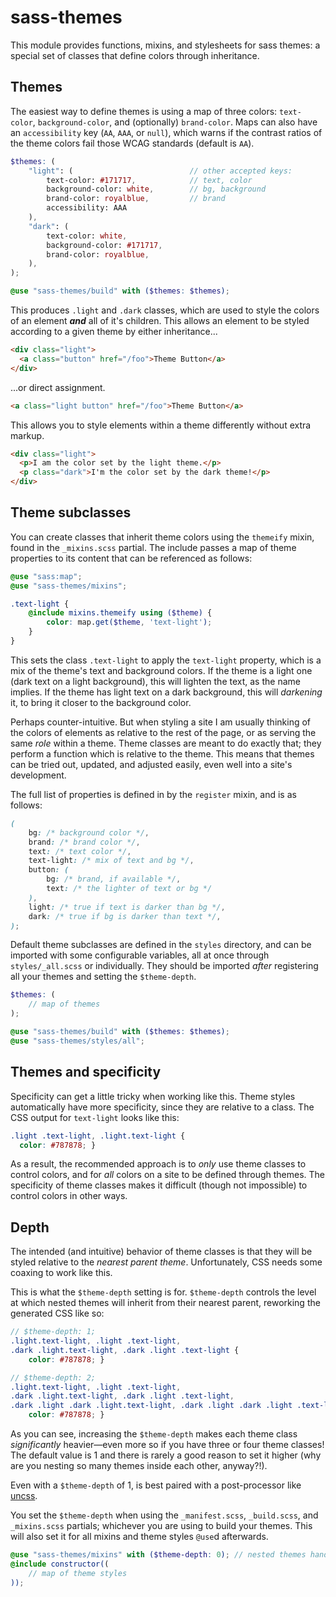 # sass-themes

This module provides functions, mixins, and stylesheets for sass themes: a special set of classes that define colors through inheritance.

## Themes

The easiest way to define themes is using a map of three colors: `text-color`, `background-color`, and (optionally) `brand-color`. Maps can also have an `accessibility` key (`AA`, `AAA`, or `null`), which warns if the contrast ratios of the theme colors fail those WCAG standards (default is `AA`).

```scss
$themes: (
    "light": (                          // other accepted keys:
        text-color: #171717,            // text, color
        background-color: white,        // bg, background
        brand-color: royalblue,         // brand
        accessibility: AAA
    ),
    "dark": (
        text-color: white,
        background-color: #171717,
        brand-color: royalblue,
    ),
);

@use "sass-themes/build" with ($themes: $themes);
```

This produces `.light` and `.dark` classes, which are used to style the colors of an element ***and*** all of it's children. This allows an element to be styled according to a given theme by either inheritance...

```html
<div class="light">
  <a class="button" href="/foo">Theme Button</a>
</div>
```

...or direct assignment.

```html
<a class="light button" href="/foo">Theme Button</a>
```

This allows you to style elements within a theme differently without extra markup.

```html
<div class="light">
  <p>I am the color set by the light theme.</p>
  <p class="dark">I'm the color set by the dark theme!</p>
</div>
```

## Theme subclasses

You can create classes that inherit theme colors using the `themeify` mixin, found in the `_mixins.scss` partial. The include passes a map of theme properties to its content that can be referenced as follows:

```scss
@use "sass:map";
@use "sass-themes/mixins";

.text-light {
    @include mixins.themeify using ($theme) {
        color: map.get($theme, 'text-light');
    }
}
```

This sets the class `.text-light` to apply the `text-light` property, which is a mix of the theme's text and background colors. If the theme is a light one (dark text on a light background), this will lighten the text, as the name implies. If the theme has light text on a dark background, this will _darkening_ it, to bring it closer to the background color.

Perhaps counter-intuitive. But when styling a site I am usually thinking of the colors of elements as relative to the rest of the page, or as serving the same _role_ within a theme. Theme classes are meant to do exactly that; they perform a function which is relative to the theme. This means that themes can be tried out, updated, and adjusted easily, even well into a site's development.

The full list of properties is defined in by the `register` mixin, and is as follows:

```scss
(
    bg: /* background color */,
    brand: /* brand color */,
    text: /* text color */,
    text-light: /* mix of text and bg */,
    button: (
        bg: /* brand, if available */,
        text: /* the lighter of text or bg */
    ),
    light: /* true if text is darker than bg */,
    dark: /* true if bg is darker than text */,
);

```

Default theme subclasses are defined in the `styles` directory, and can be imported with some configurable variables, all at once through `styles/_all.scss` or individually. They should be imported _after_ registering all your themes and setting the `$theme-depth`.

```scss
$themes: (
    // map of themes
);

@use "sass-themes/build" with ($themes: $themes);
@use "sass-themes/styles/all";
```

## Themes and specificity

Specificity can get a little tricky when working like this. Theme styles automatically have more specificity, since they are relative to a class. The CSS output for `text-light` looks like this:

```scss
.light .text-light, .light.text-light {
  color: #787878; }
```

As a result, the recommended approach is to _only_ use theme classes to control colors, and for _all_ colors on a site to be defined through themes. The specificity of theme classes makes it difficult (though not impossible) to control colors in other ways.

## Depth

The intended (and intuitive) behavior of theme classes is that they will be styled relative to the _nearest parent theme_. Unfortunately, CSS needs some coaxing to work like this.

This is what the `$theme-depth` setting is for. `$theme-depth` controls the level at which nested themes will inherit from their nearest parent, reworking the generated CSS like so:

```scss
// $theme-depth: 1;
.light.text-light, .light .text-light,
.dark .light.text-light, .dark .light .text-light {
    color: #787878; }

// $theme-depth: 2;
.light.text-light, .light .text-light,
.dark .light.text-light, .dark .light .text-light, 
.dark .light .dark .light.text-light, .dark .light .dark .light .text-light {
    color: #787878; }
```

As you can see, increasing the `$theme-depth` makes each theme class _significantly_ heavier—even more so if you have three or four theme classes! The default value is 1 and there is rarely a good reason to set it higher (why are you nesting so many themes inside each other, anyway?!).

Even with a `$theme-depth` of 1, is best paired with a post-processor like [uncss](https://www.npmjs.com/package/uncss).

You set the `$theme-depth` when using the `_manifest.scss`, `_build.scss`, and `_mixins.scss` partials; whichever you are using to build your themes. This will also set it for all mixins and theme styles `@use`d afterwards.

```scss
@use "sass-themes/mixins" with ($theme-depth: 0); // nested themes handled by cascade
@include constructor((
    // map of theme styles
));
```
